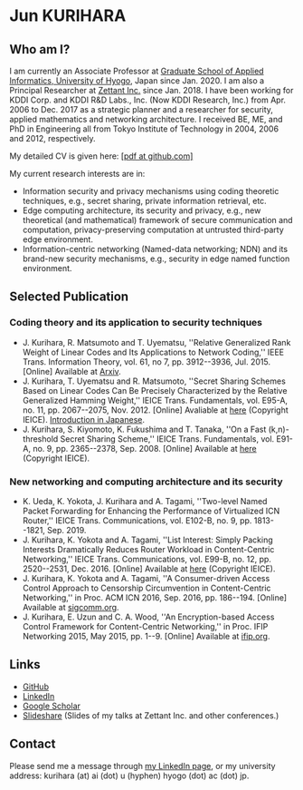 # Jun KURIHARA

## Who am I?

I am currently an Associate Professor at [Graduate School of Applied Informatics, University of Hyogo](https://www.ai.u-hyogo.ac.jp/english/), Japan since Jan. 2020. I am also a Principal Researcher at [Zettant Inc.](https://www.zettant.com/) since Jan. 2018. I have been working for KDDI Corp. and KDDI R&D Labs., Inc. (Now KDDI Research, Inc.) from Apr. 2006 to Dec. 2017 as a strategic planner and a researcher for security, applied mathematics and networking architecture. I received BE, ME, and PhD in Engineering all from Tokyo Institute of Technology in 2004, 2006 and 2012, respectively.

My detailed CV is given here: [[pdf at github.com]](https://github.com/junkurihara/junkurihara.github.io/blob/master/cv/cv-en.pdf)

My current research interests are in:

- Information security and privacy mechanisms using coding theoretic techniques, e.g., secret sharing, private information retrieval, etc.
- Edge computing architecture, its security and privacy, e.g., new theoretical (and mathematical) framework of secure communication and computation, privacy-preserving computation at untrusted third-party edge environment.
- Information-centric networking (Named-data networking; NDN) and its brand-new security mechanisms, e.g., security in edge named function environment.


## Selected Publication

### Coding theory and its application to security techniques

- J. Kurihara, R. Matsumoto and T. Uyematsu, ''Relative Generalized Rank Weight of Linear Codes and Its Applications to Network Coding,'' IEEE Trans. Information Theory, vol. 61, no 7, pp. 3912--3936, Jul. 2015. [Online] Available at [Arxiv](https://arxiv.org/abs/1301.5482).
- J. Kurihara, T. Uyematsu and R. Matsumoto, ''Secret Sharing Schemes Based on Linear Codes Can Be Precisely Characterized by the Relative Generalized Hamming Weight,'' IEICE Trans. Fundamentals, vol. E95-A, no. 11, pp. 2067--2075, Nov. 2012. [Online] Avaliable at [here](./repo/ieice-e95-a_11_2067.pdf) (Copyright IEICE). [Introduction in Japanese](https://www.jstage.jst.go.jp/article/essfr/9/1/9_14/_pdf).
- J. Kurihara, S. Kiyomoto, K. Fukushima and T. Tanaka, ''On a Fast (k,n)-threshold Secret Sharing Scheme,'' IEICE Trans. Fundamentals, vol. E91-A, no. 9, pp. 2365--2378, Sep. 2008. [Online] Available at [here](./repo/ieice-e91-a_09_2365.pdf) (Copyright IEICE).

### New networking and computing architecture and its security

- K. Ueda, K. Yokota, J. Kurihara and A. Tagami, ''Two-level Named Packet Forwarding for Enhancing the Performance of Virtualized ICN Router,'' IEICE Trans. Communications, vol. E102-B, no. 9, pp. 1813--1821, Sep. 2019.
- J. Kurihara, K. Yokota and A. Tagami, ''List Interest: Simply Packing Interests Dramatically Reduces Router Workload in Content-Centric Networking,'' IEICE Trans. Communications, vol. E99-B, no. 12, pp. 2520--2531, Dec. 2016. [Online] Available at [here](./repo/ieice-e99-b_12_2520.pdf) (Copyright IEICE).
- J. Kurihara, K. Yokota and A. Tagami, ''A Consumer-driven Access Control Approach to Censorship Circumvention in Content-Centric Networking,'' in Proc. ACM ICN 2016, Sep. 2016, pp. 186--194. [Online] Available at [sigcomm.org](http://conferences2.sigcomm.org/acm-icn/2016/proceedings/p186-kurihara.pdf).
- J. Kurihara, E. Uzun and C. A. Wood, ''An Encryption-based Access Control Framework for Content-Centric Networking,'' in Proc. IFIP Networking 2015, May 2015, pp. 1--9. [Online] Available at [ifip.org](http://dl.ifip.org/db/conf/networking/networking2015/1570063455.pdf).

## Links

- [GitHub](https://github.com/junkurihara)
- [LinkedIn](https://www.linkedin.com/in/junkurihara/)
- [Google Scholar](https://scholar.google.co.jp/citations?user=e0XuwAoAAAAJ&hl=ja)
- [Slideshare](https://www.slideshare.net/JunKurihara2) (Slides of my talks at Zettant Inc. and other conferences.)

## Contact

Please send me a message through [my LinkedIn page](https://www.linkedin.com/in/junkurihara/), or my university address: kurihara (at) ai (dot) u (hyphen) hyogo (dot) ac (dot) jp.
